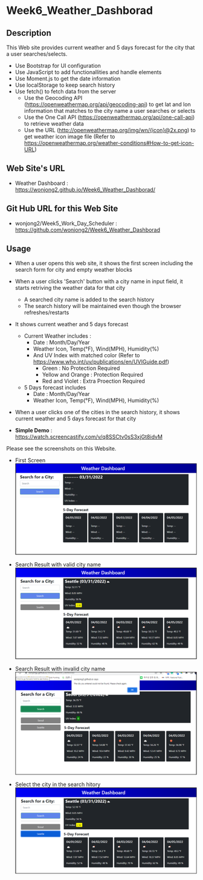 # Week6_Weather_Dashborad

## Description

This Web site provides current weather and 5 days forecast for the city that a user searches/selects.

- Use Bootstrap for UI configuration
- Use JavaScript to add functionallities and handle elements
- Use Moment.js to get the date information
- Use localStorage to keep search history
- Use fetch() to fetch data from the server
    - Use the Geocoding API (https://openweathermap.org/api/geocoding-api) to get lat and lon information that matches to the city name a user searches or selects
    - Use the One Call API (https://openweathermap.org/api/one-call-api) to retrieve weather data
    - Use the URL (http://openweathermap.org/img/wn/{icon}@2x.png) to get weather icon image file (Refer to https://openweathermap.org/weather-conditions#How-to-get-icon-URL)

## Web Site's URL

- Weather Dashboard : 
https://wonjong2.github.io/Week6_Weather_Dashborad/

## Git Hub URL for this Web Site
- wonjong2/Week5_Work_Day_Scheduler : https://github.com/wonjong2/Week6_Weather_Dashborad

## Usage

- When a user opens this web site, it shows the first screen including the search form for city and empty weather blocks
- When a user clicks 'Search' button with a city name in input field, it starts retriving the weather data for that city 
    - A searched city name is added to the search history
    - The search history will be maintained even though the browser refreshes/restarts
- It shows current weather and 5 days forecast
    - Current Weather includes :
        * Date : Month/Day/Year
        * Weather Icon, Temp(°F), Wind(MPH), Humidity(%)
        * And UV Index with matched color (Refer to https://www.who.int/uv/publications/en/UVIGuide.pdf)        
          - Green : No Protection Required
          - Yellow and Orange : Protection Required
          - Red and Violet : Extra Proection Required
    - 5 Days forecast includes
        * Date : Month/Day/Year
        * Weather Icon, Temp(°F), Wind(MPH), Humidity(%)
- When a user clicks one of the cities in the search history, it shows current weather and 5 days forecast for that city

- __Simple Demo__ : https://watch.screencastify.com/v/q8SSCtv0sS3xjGt8idvM

Please see the screenshots on this Website.

- First Screen
![first-screen](/assets/images/firstscreen.png)

- Search Result with valid city name
![valid-city-result](/assets/images/SearchResult.png)

- Search Result with invalid city name
![invalid-city-result](/assets/images/invalidcityname.png)

- Select the city in the search hitory
![select-one-in-search-history](/assets/images/selecthistory.png)
